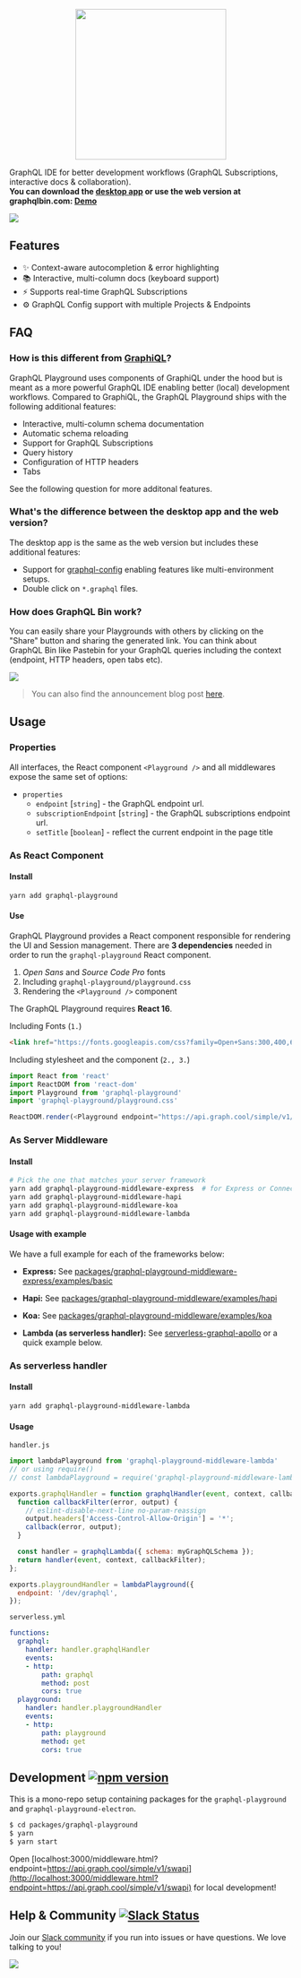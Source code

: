 <p align="center"><img src="https://imgur.com/5fzMbyV.png" width="269"></p>

GraphQL IDE for better development workflows (GraphQL Subscriptions, interactive docs & collaboration). <br />
**You can download the [desktop app](https://github.com/graphcool/graphql-playground/releases) or use the web version at graphqlbin.com: [Demo](https://www.graphqlbin.com/RVIn)**


[![](https://i.imgur.com/AE5W6OW.png)](https://www.graphqlbin.com/RVIn)

## Features

* ✨ Context-aware autocompletion & error highlighting
* 📚 Interactive, multi-column docs (keyboard support)
* ⚡️ Supports real-time GraphQL Subscriptions
* ⚙  GraphQL Config support with multiple Projects & Endpoints

## FAQ

### How is this different from [GraphiQL](https://github.com/graphql/graphiql)?

GraphQL Playground uses components of GraphiQL under the hood but is meant as a more powerful GraphQL IDE enabling better (local) development workflows. Compared to GraphiQL, the GraphQL Playground ships with the following additional features:

* Interactive, multi-column schema documentation
* Automatic schema reloading
* Support for GraphQL Subscriptions
* Query history
* Configuration of HTTP headers
* Tabs

See the following question for more additonal features.

### What's the difference between the desktop app and the web version?

The desktop app is the same as the web version but includes these additional features:

* Support for [graphql-config](https://github.com/graphcool/graphql-config) enabling features like multi-environment setups.
* Double click on `*.graphql` files.

### How does GraphQL Bin work?

You can easily share your Playgrounds with others by clicking on the "Share" button and sharing the generated link. You can think about GraphQL Bin like Pastebin for your GraphQL queries including the context (endpoint, HTTP headers, open tabs etc).

![](https://imgur.com/H1n64lL.png)

> You can also find the announcement blog post [here](https://blog.graph.cool/introducing-graphql-playground-f1e0a018f05d).


## Usage

### Properties
All interfaces, the React component `<Playground />` and all middlewares expose the same set of options:

+ `properties`
  + `endpoint` [`string`] - the GraphQL endpoint url.
  + `subscriptionEndpoint` [`string`] - the GraphQL subscriptions endpoint url.
  + `setTitle` [`boolean`] - reflect the current endpoint in the page title

### As React Component

#### Install
```sh
yarn add graphql-playground
```

#### Use
GraphQL Playground provides a React component responsible for rendering the UI and Session management.
There are **3 dependencies** needed in order to run the `graphql-playground` React component.
1. _Open Sans_ and _Source Code Pro_ fonts
2. Including `graphql-playground/playground.css`
3. Rendering the `<Playground />` component

The GraphQL Playground requires **React 16**.

Including Fonts (`1.`)
```html
<link href="https://fonts.googleapis.com/css?family=Open+Sans:300,400,600,700|Source+Code+Pro:400,700" rel="stylesheet">
```

Including stylesheet and the component (`2., 3.`)
```js
import React from 'react'
import ReactDOM from 'react-dom'
import Playground from 'graphql-playground'
import 'graphql-playground/playground.css'

ReactDOM.render(<Playground endpoint="https://api.graph.cool/simple/v1/swapi" />, document.body)
```

### As Server Middleware

#### Install
```sh
# Pick the one that matches your server framework
yarn add graphql-playground-middleware-express  # for Express or Connect
yarn add graphql-playground-middleware-hapi
yarn add graphql-playground-middleware-koa
yarn add graphql-playground-middleware-lambda
```

#### Usage with example

We have a full example for each of the frameworks below:

- **Express:** See [packages/graphql-playground-middleware-express/examples/basic](https://github.com/graphcool/graphql-playground/tree/master/packages/graphql-playground-middleware-express/examples/basic)

- **Hapi:** See [packages/graphql-playground-middleware/examples/hapi](https://github.com/graphcool/graphql-playground/tree/master/packages/graphql-playground-middleware/examples/hapi)

- **Koa:** See [packages/graphql-playground-middleware/examples/koa](https://github.com/graphcool/graphql-playground/tree/master/packages/graphql-playground-middleware/examples/koa)

- **Lambda (as serverless handler):** See [serverless-graphql-apollo](https://github.com/serverless/serverless-graphql-apollo) or a quick example below.

### As serverless handler
#### Install
```sh
yarn add graphql-playground-middleware-lambda
```

#### Usage
`handler.js`

```js
import lambdaPlayground from 'graphql-playground-middleware-lambda'
// or using require()
// const lambdaPlayground = require('graphql-playground-middleware-lambda').default

exports.graphqlHandler = function graphqlHandler(event, context, callback) {
  function callbackFilter(error, output) {
    // eslint-disable-next-line no-param-reassign
    output.headers['Access-Control-Allow-Origin'] = '*';
    callback(error, output);
  }

  const handler = graphqlLambda({ schema: myGraphQLSchema });
  return handler(event, context, callbackFilter);
};

exports.playgroundHandler = lambdaPlayground({
  endpoint: '/dev/graphql',
});
```

`serverless.yml`

```yaml
functions:
  graphql:
    handler: handler.graphqlHandler
    events:
    - http:
        path: graphql
        method: post
        cors: true
  playground:
    handler: handler.playgroundHandler
    events:
    - http:
        path: playground
        method: get
        cors: true
```

## Development [![npm version](https://badge.fury.io/js/graphql-playground.svg)](https://badge.fury.io/js/graphql-playground)

This is a mono-repo setup containing packages for the `graphql-playground` and `graphql-playground-electron`.

```sh
$ cd packages/graphql-playground
$ yarn
$ yarn start
```
Open
[localhost:3000/middleware.html?endpoint=https://api.graph.cool/simple/v1/swapi](http://localhost:3000/middleware.html?endpoint=https://api.graph.cool/simple/v1/swapi) for local development!


<a name="help-and-community" />

## Help & Community [![Slack Status](https://slack.graph.cool/badge.svg)](https://slack.graph.cool)

Join our [Slack community](http://slack.graph.cool/) if you run into issues or have questions. We love talking to you!

[![](http://i.imgur.com/5RHR6Ku.png)](https://www.graph.cool/)
